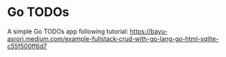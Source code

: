 # Go TODOs

A simple Go TODOs app following tutorial: https://bayu-asrori.medium.com/example-fullstack-crud-with-go-lang-go-html-sqlite-c55f500ff6d7
